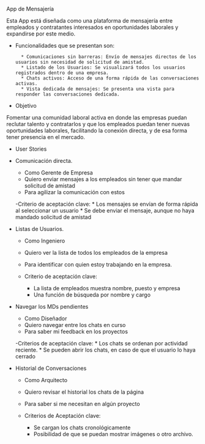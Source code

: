 App de Mensajería

Esta App está diseñada como una plataforma de mensajería entre empleados y contratantes interesados en oportunidades laborales y expandirse por este medio.



* Funcionalidades que se presentan son:

        * Comunicaciones sin barreras: Envío de mensajes directos de los usuarios sin necesidad de solicitud de amistad.
        * Listado de los Usuarios: Se visualizará todos los usuarios registrados dentro de una empresa.
        * Chats activos: Acceso de una forma rápida de las conversaciones activas.
        * Vista dedicada de mensajes: Se presenta una vista para responder las conversaciones dedicada.

* Objetivo


Fomentar una comunidad laboral activa en donde las empresas puedan reclutar talento y contratarlos y que los empleados puedan tener nuevas oportunidades laborales, facilitando la conexión directa, y de esa forma tener presencia en el mercado.


* User Stories

* Comunicación directa.

    - Como Gerente de Empresa
    - Quiero enviar mensajes a los empleados sin tener que mandar solicitud de amistad
    - Para agilizar la comunicación con estos

    -Criterio de aceptación clave:
                * Los mensajes se envían de forma rápida al seleccionar un usuario
                * Se debe enviar el mensaje, aunque no haya mandado solicitud de amistad



* Listas de Usuarios.

    - Como Ingeniero
    - Quiero ver la lista de todos los empleados de la empresa
    - Para identificar con quien estoy trabajando en la empresa.

    - Criterio de aceptación clave:
        * La lista de empleados muestra nombre, puesto y empresa
        * Una función  de búsqueda por nombre y cargo


* Navegar los MDs pendientes

    - Como Diseñador
    - Quiero navegar entre los chats en curso
    - Para saber mi feedback en los proyectos

    -Criterios de aceptación clave:
        * Los chats se ordenan por actividad reciente.
        * Se pueden abrir los chats, en caso de que el usuario lo haya cerrado




* Historial de Conversaciones

    - Como Arquitecto
    - Quiero revisar el historial los chats de la página
    - Para saber si me necesitan en algún proyecto

    - Criterios de Aceptación clave:
        * Se cargan los chats cronológicamente
        * Posibilidad de que se puedan mostrar imágenes o otro archivo.


